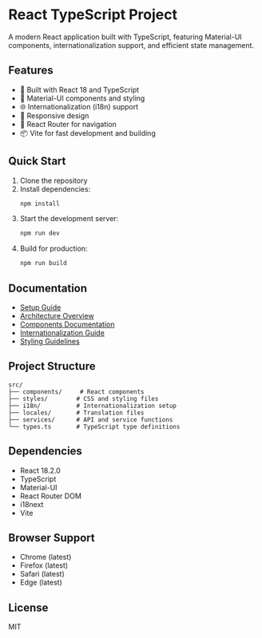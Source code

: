 # React TypeScript Project

A modern React application built with TypeScript, featuring Material-UI components, internationalization support, and efficient state management.

## Features

- 🚀 Built with React 18 and TypeScript
- 🎨 Material-UI components and styling
- 🌐 Internationalization (i18n) support
- 📱 Responsive design
- 🔄 React Router for navigation
- 📦 Vite for fast development and building

## Quick Start

1. Clone the repository
2. Install dependencies:
   ```bash
   npm install
   ```
3. Start the development server:
   ```bash
   npm run dev
   ```
4. Build for production:
   ```bash
   npm run build
   ```

## Documentation

- [Setup Guide](SETUP.md)
- [Architecture Overview](ARCHITECTURE.md)
- [Components Documentation](COMPONENTS.md)
- [Internationalization Guide](INTERNATIONALIZATION.md)
- [Styling Guidelines](STYLING.md)

## Project Structure

```
src/
├── components/     # React components
├── styles/        # CSS and styling files
├── i18n/          # Internationalization setup
├── locales/       # Translation files
├── services/      # API and service functions
└── types.ts       # TypeScript type definitions
```

## Dependencies

- React 18.2.0
- TypeScript
- Material-UI
- React Router DOM
- i18next
- Vite

## Browser Support

- Chrome (latest)
- Firefox (latest)
- Safari (latest)
- Edge (latest)

## License

MIT 